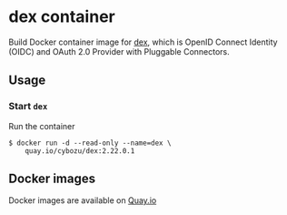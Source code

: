 dex container
=================

Build Docker container image for [dex][], which is OpenID Connect Identity (OIDC) and OAuth 2.0 Provider with Pluggable Connectors.

Usage
-----

### Start `dex`

Run the container

```console
$ docker run -d --read-only --name=dex \
    quay.io/cybozu/dex:2.22.0.1
```

[dex]: https://github.com/dexidp/dex

Docker images
-------------

Docker images are available on [Quay.io](https://quay.io/repository/cybozu/dex)

